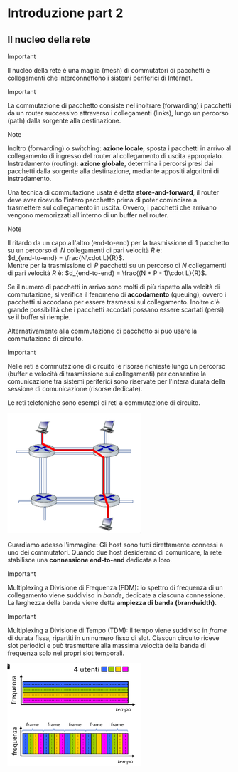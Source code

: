 # Introduzione part 2

## Il nucleo della rete

> [!IMPORTANT]
> Il nucleo della rete è una maglia (mesh) di commutatori di pacchetti e collegamenti che interconnettono i sistemi periferici di Internet.

> [!IMPORTANT]
> La commutazione di pacchetto consiste nel inoltrare (forwarding) i pacchetti da un router successivo attraverso i collegamenti (links), lungo un percorso (path) dalla sorgente alla destinazione.

> [!NOTE]
> Inoltro (forwarding) o switching: **azione locale**, sposta i pacchetti in arrivo al collegamento di ingresso del router al collegamento di uscita appropriato.  
> Instradamento (routing): **azione globale**, determina i percorsi presi dai pacchetti dalla sorgente alla destinazione, mediante appositi algoritmi di instradamento.

Una tecnica di commutazione usata è detta **store-and-forward**, il router deve aver ricevuto l'intero pacchetto prima di poter cominciare a trasmettere sul collegamento in uscita. Ovvero, i pacchetti che arrivano vengono memorizzati all'interno di un buffer nel router.

> [!NOTE]
> Il ritardo da un capo all'altro (end-to-end) per la trasmissione di 1 pacchetto su un percorso di $N$ collegamenti di pari velocità $R$ è:  
> $d_{end-to-end} = \frac{N\cdot L}{R}$.  
> Mentre per la trasmissione di $P$ pacchetti su un percorso di $N$ collegamenti di pari velocità $R$ è:
> $d_{end-to-end} = \frac{(N + P - 1)\cdot L}{R}$.

Se il numero di pacchetti in arrivo sono molti di più rispetto alla veloità di commutazione, si verifica il fenomeno di **accodamento** (queuing), ovvero i pacchetti si accodano per essere trasmessi sul collegamento. Inoltre c'è grande possibilità che i pacchetti accodati possano essere scartati (persi) se il buffer si riempie.

Alternativamente alla commutazione di pacchetto si puo usare la commutazione di circuito.

> [!IMPORTANT]
> Nelle reti a commutazione di circuito le risorse richieste lungo un percorso (buffer e velocità di trasmissione sui collegamenti) per consentire la comunicazione tra sistemi periferici sono riservate per l'intera durata della sessione di comunicazione (risorse dedicate).

Le reti telefoniche sono esempi di reti a commutazione di circuito.

<img src="img/commcir.png" width="300" />

Guardiamo adesso l'immagine: Gli host sono tutti direttamente connessi a uno dei commutatori. Quando due host desiderano di comunicare, la rete stabilisce una **connessione end-to-end** dedicata a loro. 

> [!IMPORTANT]
> Multiplexing a Divisione di Frequenza (FDM): lo spettro di frequenza di un collegamento viene suddiviso in *bande*, dedicate a ciascuna connessione.
> La larghezza della banda viene detta **ampiezza di banda (brandwidth)**.

> [!IMPORTANT]
> Multiplexing a Divisione di Tempo (TDM): il tempo viene suddiviso in *frame* di durata fissa, ripartiti in un numero fisso di slot. Ciascun circuito riceve slot periodici e può trasmettere alla massima velocità della banda di frequenza solo nei propri slot temporali.

<img src="img/fdmtdm.png" width="300" />


